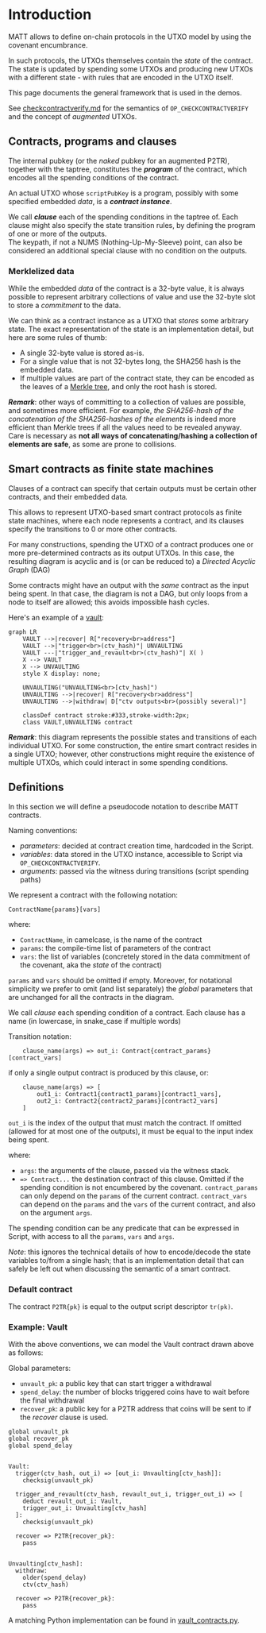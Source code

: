 # Introduction

MATT allows to define on-chain protocols in the UTXO model by using the covenant encumbrance.

In such protocols, the UTXOs themselves contain the _state_ of the contract. The state is updated by spending some UTXOs and producing new UTXOs with a different state - with rules that are encoded in the UTXO itself.

This page documents the general framework that is used in the demos.

See [checkcontractverify.md](checkcontractverify.md) for the semantics of `OP_CHECKCONTRACTVERIFY` and the concept of _augmented_ UTXOs.

## Contracts, programs and clauses

The internal pubkey (or the _naked_ pubkey for an augmented P2TR), together with the taptree, constitutes the ___program___ of the contract, which encodes all the spending conditions of the contract.

An actual UTXO whose `scriptPubKey` is a program, possibly with some specified embedded _data_, is a ___contract instance___.

We call ___clause___ each of the spending conditions in the taptree of. Each clause might also specify the state transition rules, by defining the program of one or more of the outputs.<br>
The keypath, if not a NUMS (Nothing-Up-My-Sleeve) point, can also be considered an additional special clause with no condition on the outputs.

### Merklelized data

While the embedded _data_ of the contract is a 32-byte value, it is always possible to represent arbitrary collections of value and use the 32-byte slot to store a _commitment_ to the data.

We can think as a contract instance as a UTXO that _stores_ some arbitrary state. The exact representation of the state is an implementation detail, but here are some rules of thumb:

- A single 32-byte value is stored as-is.
- For a single value that is not 32-bytes long, the SHA256 hash is the embedded data.
- If multiple values are part of the contract state, they can be encoded as the leaves of a [Merkle tree](https://en.wikipedia.org/wiki/Merkle_tree), and only the root hash is stored.

___Remark___: other ways of committing to a collection of values are possible, and sometimes more efficient. For example, _the SHA256-hash of the concatenation of the SHA256-hashes of the elements_ is indeed more efficient than Merkle trees if all the values need to be revealed anyway. Care is necessary as __not all ways of concatenating/hashing a collection of elements are safe__, as some are prone to collisions.

## Smart contracts as finite state machines

Clauses of a contract can specify that certain outputs must be certain other contracts, and their embedded data.

This allows to represent UTXO-based smart contract protocols as finite state machines, where each node represents a contract, and its clauses specify the transitions to 0 or more other contracts.

For many constructions, spending the UTXO of a contract produces one or more pre-determined contracts as its output UTXOs. In this case, the resulting diagram is acyclic and is (or can be reduced to) a *Directed Acyclic Graph* (DAG)

Some contracts might have an output with the _same_ contract as the input being spent. In that case, the diagram is not a DAG, but only loops from a node to itself are allowed; this avoids impossible hash cycles.

Here's an example of a [vault](https://github.com/Merkleize/pymatt/tree/master/examples/vault):

```mermaid
graph LR
    VAULT -->|recover| R["recovery<br>address"]
    VAULT -->|"trigger<br>(ctv_hash)"| UNVAULTING
    VAULT ---|"trigger_and_revault<br>(ctv_hash)"| X( )
    X --> VAULT
    X --> UNVAULTING
    style X display: none;

    UNVAULTING("UNVAULTING<br>[ctv_hash]")
    UNVAULTING -->|recover| R["recovery<br>address"]
    UNVAULTING -->|withdraw| D["ctv outputs<br>(possibly several)"]

    classDef contract stroke:#333,stroke-width:2px;
    class VAULT,UNVAULTING contract
```

***Remark***: this diagram represents the possible states and transitions of each individual UTXO. For some construction, the entire smart contract resides in a single UTXO; however, other constructions might require the existence of multiple UTXOs, which could interact in some spending conditions.

## Definitions

In this section we will define a pseudocode notation to describe MATT contracts.

Naming conventions:
  - _parameters_: decided at contract creation time, hardcoded in the Script.
  - _variables_: data stored in the UTXO instance, accessible to Script via `OP_CHECKCONTRACTVERIFY`.
  - _arguments_: passed via the witness during transitions (script spending paths)


We represent a contract with the following notation:

```
ContractName{params}[vars]
```

where:
  - `ContractName`, in camelcase, is the name of the contract
  - `params`: the compile-time list of parameters of the contract
  - `vars`: the list of variables (concretely stored in the data commitment of the covenant, aka the _state_ of the contract)

`params` and `vars` should be omitted if empty. Moreover, for notational simplicity we prefer to omit (and list separately) the *global* parameters that are unchanged for all the contracts in the diagram.

We call *clause* each spending condition of a contract. Each clause has a name (in lowercase, in snake_case if multiple words)

Transition notation:
```
    clause_name(args) => out_i: Contract{contract_params}[contract_vars]
```
if only a single output contract is produced by this clause, or:

```
    clause_name(args) => [
        out1_i: Contract1{contract1_params}[contract1_vars],
        out2_i: Contract2{contract2_params}[contract2_vars]
    ]
```

`out_i` is the index of the output that must match the contract. If omitted (allowed for at most one of the outputs), it must be equal to the input index being spent.


where:
 - `args`: the arguments of the clause, passed via the witness stack.
 - `=> Contract...` the destination contract of this clause. Omitted if the spending condition is not encumbered by the covenant. `contract_params` can only depend on the `params` of the current contract. `contract_vars` can depend on the `params` and the `vars` of the current contract, and also on the argument `args`.
 
The spending condition can be any predicate that can be expressed in Script, with access to all the `params`, `vars` and `args`.

_Note_: this ignores the technical details of how to encode/decode the state variables to/from a single hash; that is an implementation detail that can safely be left out when discussing the semantic of a smart contract.

### Default contract

The contract `P2TR{pk}` is equal to the output script descriptor `tr(pk)`.

### Example: Vault

With the above conventions, we can model the Vault contract drawn above as follows:

Global parameters:
  - `unvault_pk`: a public key that can start trigger a withdrawal
  - `spend_delay`: the number of blocks triggered coins have to wait before the final withdrawal
  - `recover_pk`: a public key for a P2TR address that coins will be sent to if the *recover* clause is used.


```
global unvault_pk
global recover_pk
global spend_delay


Vault:
  trigger(ctv_hash, out_i) => [out_i: Unvaulting[ctv_hash]]:
    checksig(unvault_pk)

  trigger_and_revault(ctv_hash, revault_out_i, trigger_out_i) => [
    deduct revault_out_i: Vault,
    trigger_out_i: Unvaulting[ctv_hash]
  ]:
    checksig(unvault_pk)

  recover => P2TR{recover_pk}:
    pass


Unvaulting[ctv_hash]:
  withdraw:
    older(spend_delay)
    ctv(ctv_hash)

  recover => P2TR{recover_pk}:
    pass
```

A matching Python implementation can be found in [vault_contracts.py](../examples/vault/vault_contracts.py).
